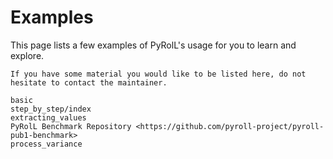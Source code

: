 # Examples

This page lists a few examples of PyRolL's usage for you to learn and explore.

```{note}
If you have some material you would like to be listed here, do not hesitate to contact the maintainer.
```

```{toctree}
basic
step_by_step/index
extracting_values
PyRolL Benchmark Repository <https://github.com/pyroll-project/pyroll-pub1-benchmark>
process_variance
```